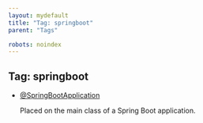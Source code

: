 ```yaml
---
layout: mydefault
title: "Tag: springboot"
parent: "Tags"

robots: noindex
---
```

<h2>Tag: springboot</h2><div style='margin-top:1rem'><ul>
	<li>
		<a href='/MySpringBootDex/docs/beginner/SpringBootApplication'>@SpringBootApplication</a>
		<p>Placed on the main class of a Spring Boot application.</p>
	</li>
</ul></div>